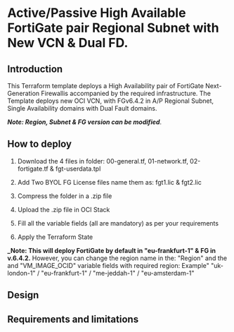 # Active/Passive High Available FortiGate pair Regional Subnet with New VCN & Dual FD. 

## Introduction

This Terraform template deploys a High Availability pair of FortiGate Next-Generation Firewallis accompanied by the required infrastructure.
The Template deploys new OCI VCN, with FGv6.4.2 in A/P Regional Subnet, Single Availability domains with Dual Fault domains.

**_Note: Region, Subnet & FG version can be modified_**.


## How to deploy

1. Download the 4 files in folder: 00-general.tf, 01-network.tf, 02-fortigate.tf & fgt-userdata.tpl 

2. Add Two BYOL FG License files name them as: fgt1.lic  &  fgt2.lic
3. Compress the folder in a .zip file 
4. Upload the .zip file in OCI Stack
5. Fill all the variable fields (all are mandatory) as per your requirements 
6. Apply the Terraform State 

**_Note: This will deploy FortiGate by default in "eu-frankfurt-1" & FG in v.6.4.2.**
However, you can change the region name in the: "Region" and the and "VM_IMAGE_OCID" variable fields with required region:
Example"  "uk-london-1" / "eu-frankfurt-1" / "me-jeddah-1" / "eu-amsterdam-1"


## Design


## Requirements and limitations
